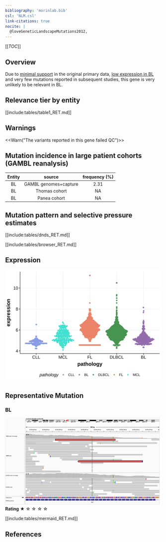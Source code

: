 ```yaml
---
bibliography: 'morinlab.bib'
csl: 'NLM.csl'
link-citations: true
nocite: |
  @loveGeneticLandscapeMutations2012, 
---
```

[[_TOC_]]

## Overview

Due to [minimal support](RET#representative-mutation) in the original primary data, [low expression in BL](RET#ret-expression) and very few mutations reported in subsequent studies, this gene is very unlikely to be relevant in BL. 



## Relevance tier by entity

[[include:tables/table1_RET.md]]

## Warnings

<<Warn("The variants reported in this gene failed QC")>>

## Mutation incidence in large patient cohorts (GAMBL reanalysis)

|Entity|source               |frequency (%)|
|:------:|:---------------------:|:-------------:|
|BL    |GAMBL genomes+capture|2.31         |
|BL    |Thomas cohort        |  NA         |
|BL    |Panea cohort         |  NA         |

## Mutation pattern and selective pressure estimates

[[include:tables/dnds_RET.md]]




[[include:tables/browser_RET.md]]

## Expression
![](images/gene_expression/RET_by_pathology.svg)
<!-- ORIGIN: loveGeneticLandscapeMutations2012 -->
<!-- BL: loveGeneticLandscapeMutations2012 -->

## Representative Mutation

### BL
![](primary/Love_RET_42930092.png)
**Rating**
&starf; &star; &star; &star; &star;


[[include:tables/mermaid_RET.md]]

## References

